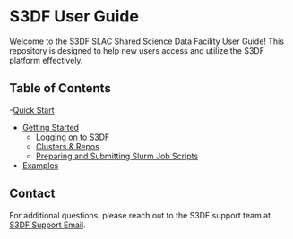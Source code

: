 # S3DF User Guide

Welcome to the S3DF SLAC Shared Science Data Facility User Guide! This repository is designed to help new users access and utilize the S3DF platform effectively.

## Table of Contents
-[Quick Start](quickstart.md)
- [Getting Started](getting-started/index.md)
  - [Logging on to S3DF](getting-started/logging-on-to-s3df.md)
  - [Clusters & Repos](getting-started/clusters-and-repos.md)
  - [Preparing and Submitting Slurm Job Scripts](getting-started/preparing-and-submitting-slurm-job-scripts.md)
- [Examples](examples/)

## Contact
For additional questions, please reach out to the S3DF support team at [S3DF Support Email](mailto:support@example.com).

